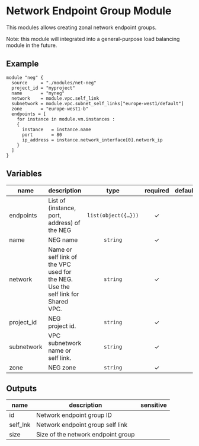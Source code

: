 # Network Endpoint Group Module

This modules allows creating zonal network endpoint groups.

Note: this module will integrated into a general-purpose load balancing module in the future.

## Example
```hcl
module "neg" {
  source     = "./modules/net-neg"
  project_id = "myproject"
  name       = "myneg"
  network    = module.vpc.self_link
  subnetwork = module.vpc.subnet_self_links["europe-west1/default"]
  zone       = "europe-west1-b"
  endpoints = [
    for instance in module.vm.instances :
    {
      instance   = instance.name
      port       = 80
      ip_address = instance.network_interface[0].network_ip
    }
  ]
}
```

<!-- BEGIN TFDOC -->

## Variables

| name | description | type | required | default |
|---|---|:---:|:---:|:---:|
| endpoints | List of (instance, port, address) of the NEG | <code title="list&#40;object&#40;&#123;&#10;  instance   &#61; string&#10;  port       &#61; number&#10;  ip_address &#61; string&#10;&#125;&#41;&#41;">list&#40;object&#40;&#123;&#8230;&#125;&#41;&#41;</code> | ✓ |  |
| name | NEG name | <code>string</code> | ✓ |  |
| network | Name or self link of the VPC used for the NEG. Use the self link for Shared VPC. | <code>string</code> | ✓ |  |
| project_id | NEG project id. | <code>string</code> | ✓ |  |
| subnetwork | VPC subnetwork name or self link. | <code>string</code> | ✓ |  |
| zone | NEG zone | <code>string</code> | ✓ |  |

## Outputs

| name | description | sensitive |
|---|---|:---:|
| id | Network endpoint group ID |  |
| self_lnk | Network endpoint group self link |  |
| size | Size of the network endpoint group |  |


<!-- END TFDOC -->
